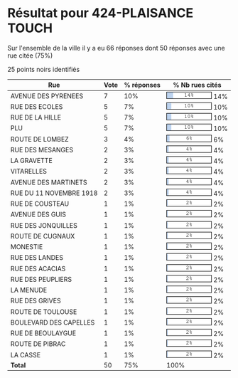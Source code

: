 # Résultat pour 424-PLAISANCE TOUCH

Sur l'ensemble de la ville il y a eu 66 réponses dont 50 réponses avec une rue citée (75%)

25 points noirs identifiés

| Rue | Vote | % réponses | % Nb rues cités|
|-----|------|------------|----------------|
| AVENUE DES PYRENEES | 7 | 10% | <img src="../../img/bar_14.gif" />&nbsp;14%|
| RUE DES ECOLES | 5 | 7% | <img src="../../img/bar_10.gif" />&nbsp;10%|
| RUE DE LA HILLE | 5 | 7% | <img src="../../img/bar_10.gif" />&nbsp;10%|
| PLU | 5 | 7% | <img src="../../img/bar_10.gif" />&nbsp;10%|
| ROUTE DE LOMBEZ | 3 | 4% | <img src="../../img/bar_6.gif" />&nbsp;6%|
| RUE DES MESANGES | 2 | 3% | <img src="../../img/bar_4.gif" />&nbsp;4%|
| LA GRAVETTE | 2 | 3% | <img src="../../img/bar_4.gif" />&nbsp;4%|
| VITARELLES | 2 | 3% | <img src="../../img/bar_4.gif" />&nbsp;4%|
| AVENUE DES MARTINETS | 2 | 3% | <img src="../../img/bar_4.gif" />&nbsp;4%|
| RUE DU 11 NOVEMBRE 1918 | 2 | 3% | <img src="../../img/bar_4.gif" />&nbsp;4%|
| RUE DE COUSTEAU | 1 | 1% | <img src="../../img/bar_2.gif" />&nbsp;2%|
| AVENUE DES GUIS | 1 | 1% | <img src="../../img/bar_2.gif" />&nbsp;2%|
| RUE DES JONQUILLES | 1 | 1% | <img src="../../img/bar_2.gif" />&nbsp;2%|
| ROUTE DE CUGNAUX | 1 | 1% | <img src="../../img/bar_2.gif" />&nbsp;2%|
| MONESTIE | 1 | 1% | <img src="../../img/bar_2.gif" />&nbsp;2%|
| RUE DES LANDES | 1 | 1% | <img src="../../img/bar_2.gif" />&nbsp;2%|
| RUE DES ACACIAS | 1 | 1% | <img src="../../img/bar_2.gif" />&nbsp;2%|
| RUE DES PEUPLIERS | 1 | 1% | <img src="../../img/bar_2.gif" />&nbsp;2%|
| LA MENUDE | 1 | 1% | <img src="../../img/bar_2.gif" />&nbsp;2%|
| RUE DES GRIVES | 1 | 1% | <img src="../../img/bar_2.gif" />&nbsp;2%|
| ROUTE DE TOULOUSE | 1 | 1% | <img src="../../img/bar_2.gif" />&nbsp;2%|
| BOULEVARD DES CAPELLES | 1 | 1% | <img src="../../img/bar_2.gif" />&nbsp;2%|
| RUE DE BEOULAYGUE | 1 | 1% | <img src="../../img/bar_2.gif" />&nbsp;2%|
| ROUTE DE PIBRAC | 1 | 1% | <img src="../../img/bar_2.gif" />&nbsp;2%|
| LA CASSE | 1 | 1% | <img src="../../img/bar_2.gif" />&nbsp;2%|
| **Total** | 50 | 75% | 100%|

